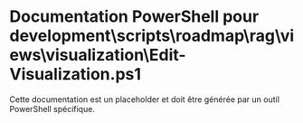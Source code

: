 # Documentation PowerShell pour development\scripts\roadmap\rag\views\visualization\Edit-Visualization.ps1

Cette documentation est un placeholder et doit être générée par un outil PowerShell spécifique.
